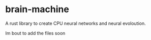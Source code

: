 # brain-machine
A rust library to create CPU neural networks and neural evoloution.


Im bout to add the files soon

